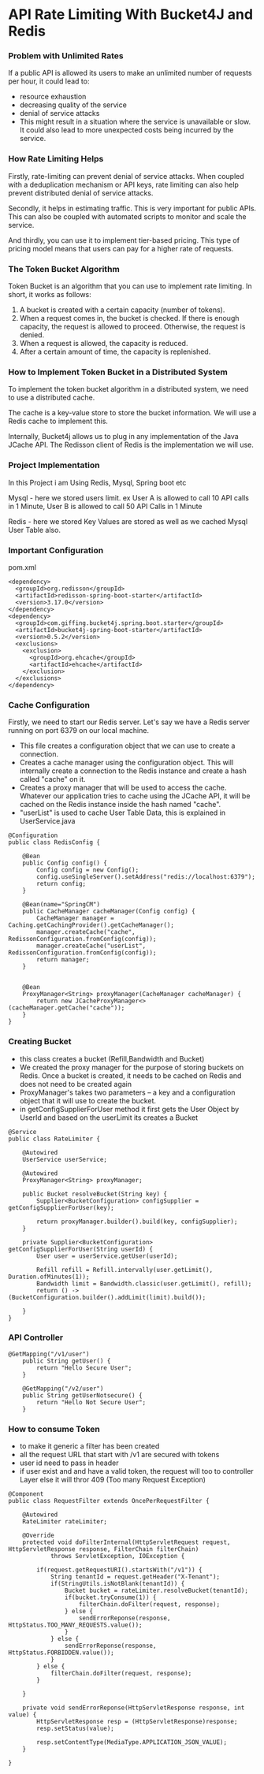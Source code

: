 # API Rate Limiting With Bucket4J and Redis

### Problem with Unlimited Rates

If a public API is allowed its users to make an unlimited number of requests per hour, it could lead to:

- resource exhaustion
- decreasing quality of the service
- denial of service attacks
- This might result in a situation where the service is unavailable or slow. It could also lead to more unexpected costs being incurred by the service.

### How Rate Limiting Helps
Firstly, rate-limiting can prevent denial of service attacks. When coupled with a deduplication mechanism or API keys, rate limiting can also help prevent distributed denial of service attacks.

Secondly, it helps in estimating traffic. This is very important for public APIs. This can also be coupled with automated scripts to monitor and scale the service.

And thirdly, you can use it to implement tier-based pricing. This type of pricing model means that users can pay for a higher rate of requests.

### The Token Bucket Algorithm
Token Bucket is an algorithm that you can use to implement rate limiting. In short, it works as follows:

1. A bucket is created with a certain capacity (number of tokens).
2. When a request comes in, the bucket is checked. If there is enough capacity, the request is allowed to proceed. Otherwise, the request is denied.
3. When a request is allowed, the capacity is reduced.
4. After a certain amount of time, the capacity is replenished.

### How to Implement Token Bucket in a Distributed System
To implement the token bucket algorithm in a distributed system, we need to use a distributed cache.

The cache is a key-value store to store the bucket information. We will use a Redis cache to implement this.

Internally, Bucket4j allows us to plug in any implementation of the Java JCache API. The Redisson client of Redis is the implementation we will use.

### Project Implementation

In this Project i am Using Redis, Mysql, Spring boot etc 

Mysql - here we stored users limit. ex User A is allowed to call 10 API calls in 1 Minute, User B is allowed to call 50 API Calls in 1 Minute

Redis - here we stored Key Values are stored as well as we cached Mysql User Table also.

### Important Configuration

pom.xml
```
<dependency>
  <groupId>org.redisson</groupId>
  <artifactId>redisson-spring-boot-starter</artifactId>
  <version>3.17.0</version>
</dependency>
<dependency>
  <groupId>com.giffing.bucket4j.spring.boot.starter</groupId>
  <artifactId>bucket4j-spring-boot-starter</artifactId>
  <version>0.5.2</version>
  <exclusions>
    <exclusion>
      <groupId>org.ehcache</groupId>
      <artifactId>ehcache</artifactId>
    </exclusion>
  </exclusions>
</dependency>
```
### Cache Configuration
Firstly, we need to start our Redis server. Let's say we have a Redis server running on port 6379 on our local machine.

- This file creates a configuration object that we can use to create a connection.
- Creates a cache manager using the configuration object. This will internally create a connection to the Redis instance and create a hash called "cache" on it.
- Creates a proxy manager that will be used to access the cache. Whatever our application tries to cache using the JCache API, it will be cached on the Redis instance inside the hash named "cache".
- "userList" is used to cache User Table Data, this is explained in UserService.java

```
@Configuration
public class RedisConfig {

	@Bean
    public Config config() {
        Config config = new Config();
        config.useSingleServer().setAddress("redis://localhost:6379");
        return config;
    }
    
    @Bean(name="SpringCM")
    public CacheManager cacheManager(Config config) {
    	CacheManager manager = Caching.getCachingProvider().getCacheManager();
        manager.createCache("cache", RedissonConfiguration.fromConfig(config));
        manager.createCache("userList", RedissonConfiguration.fromConfig(config));
        return manager;
    }
    

    @Bean
    ProxyManager<String> proxyManager(CacheManager cacheManager) {
        return new JCacheProxyManager<>(cacheManager.getCache("cache"));
    }
}
```
### Creating Bucket

- this class creates a bucket (Refill,Bandwidth and Bucket)
- We created the proxy manager for the purpose of storing buckets on Redis. Once a bucket is created, it needs to be cached on Redis and does not need to be created again
-  ProxyManager's takes two parameters – a key and a configuration object that it will use to create the bucket.
-  in getConfigSupplierForUser method it first gets the User Object by UserId and based on the userLimit its creates a Bucket
```
@Service
public class RateLimiter {

	@Autowired
	UserService userService;

	@Autowired
	ProxyManager<String> proxyManager;

	public Bucket resolveBucket(String key) {
		Supplier<BucketConfiguration> configSupplier = getConfigSupplierForUser(key);

		return proxyManager.builder().build(key, configSupplier);
	}

	private Supplier<BucketConfiguration> getConfigSupplierForUser(String userId) {
		User user = userService.getUser(userId);

		Refill refill = Refill.intervally(user.getLimit(), Duration.ofMinutes(1));
		Bandwidth limit = Bandwidth.classic(user.getLimit(), refill);
		return () -> (BucketConfiguration.builder().addLimit(limit).build());

	}
}
```

### API Controller

```
@GetMapping("/v1/user")
	public String getUser() {
		return "Hello Secure User";
	}
	
	@GetMapping("/v2/user")
	public String getUserNotsecure() {
		return "Hello Not Secure User";
	}
```

### How to consume Token

- to make it generic a filter has been created
- all the request URL that start with /v1 are secured with tokens
- user id need to pass in header
- if user exist and and have a valid token, the request will too to controller Layer else it will thror 409 (Too many Request Exception) 
```
@Component
public class RequestFilter extends OncePerRequestFilter {

	@Autowired
	RateLimiter rateLimiter;
	
	@Override
	protected void doFilterInternal(HttpServletRequest request, HttpServletResponse response, FilterChain filterChain)
			throws ServletException, IOException {
		
		if(request.getRequestURI().startsWith("/v1")) {
			String tenantId = request.getHeader("X-Tenant");
			if(StringUtils.isNotBlank(tenantId)) {
				Bucket bucket = rateLimiter.resolveBucket(tenantId);
				if(bucket.tryConsume(1)) {
					filterChain.doFilter(request, response);
				} else {
					sendErrorReponse(response, HttpStatus.TOO_MANY_REQUESTS.value());
				}
			} else {
				sendErrorReponse(response, HttpStatus.FORBIDDEN.value());
			}
		} else {
			filterChain.doFilter(request, response);
		}

	}

	private void sendErrorReponse(HttpServletResponse response, int value) {
		HttpServletResponse resp = (HttpServletResponse)response;
		resp.setStatus(value);
		
		resp.setContentType(MediaType.APPLICATION_JSON_VALUE);
	}

}
```
